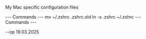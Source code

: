 My Mac specific configuration files

--- Commands ---
mv ~/.zshrc .zshrc.old
ln -s .zshrc ~/.zshrc
--- Commands ---

--op 19.03.2025
